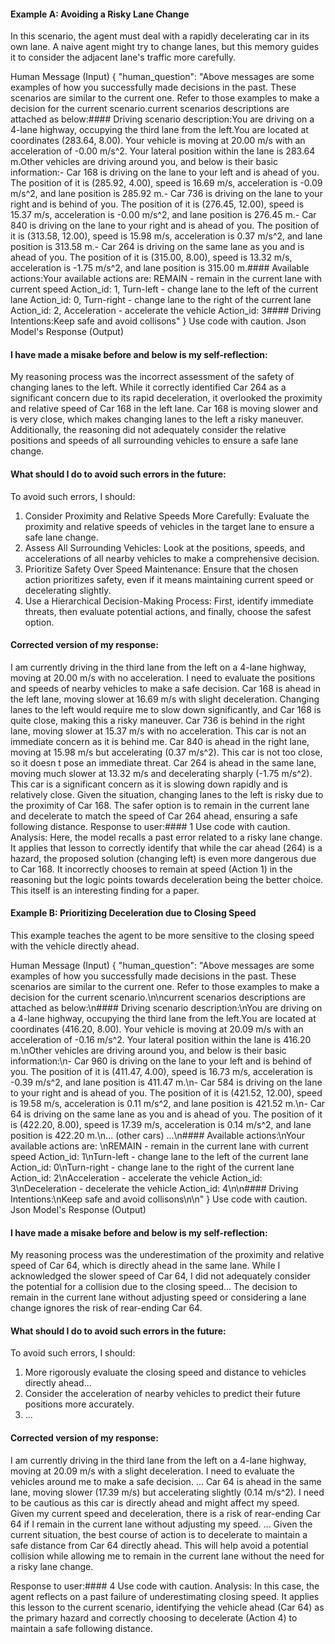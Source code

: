 #### Example A: Avoiding a Risky Lane Change

In this scenario, the agent must deal with a rapidly decelerating car in its own lane. A naive agent might try to change lanes, but this memory guides it to consider the adjacent lane's traffic more carefully.


Human Message (Input)
{
    "human_question": "Above messages are some examples of how you successfully made decisions in the past. These scenarios are similar to the current one. Refer to those examples to make a decision for the current scenario.current scenarios descriptions are attached as below:#### Driving scenario description:You are driving on a 4-lane highway, occupying the third lane from the left.You are located at coordinates (283.64, 8.00). Your vehicle is moving at 20.00 m/s with an acceleration of -0.00 m/s^2. Your lateral position within the lane is 283.64 m.Other vehicles are driving around you, and below is their basic information:- Car 168 is driving on the lane to your left and is ahead of you. The position of it is (285.92, 4.00), speed is 16.69 m/s, acceleration is -0.09 m/s^2, and lane position is 285.92 m.- Car 736 is driving on the lane to your right and is behind of you. The position of it is (276.45, 12.00), speed is 15.37 m/s, acceleration is -0.00 m/s^2, and lane position is 276.45 m.- Car 840 is driving on the lane to your right and is ahead of you. The position of it is (313.58, 12.00), speed is 15.98 m/s, acceleration is 0.37 m/s^2, and lane position is 313.58 m.- Car 264 is driving on the same lane as you and is ahead of you. The position of it is (315.00, 8.00), speed is 13.32 m/s, acceleration is -1.75 m/s^2, and lane position is 315.00 m.#### Available actions:Your available actions are: REMAIN - remain in the current lane with current speed Action_id: 1, Turn-left - change lane to the left of the current lane Action_id: 0, Turn-right - change lane to the right of the current lane Action_id: 2, Acceleration - accelerate the vehicle Action_id: 3#### Driving Intentions:Keep safe and avoid collisons"
}
Use code with caution.
Json
Model's Response (Output)
#### I have made a misake before and below is my self-reflection:
My reasoning process was the incorrect assessment of the safety of changing lanes to the left. While it correctly identified Car 264 as a significant concern due to its rapid deceleration, it overlooked the proximity and relative speed of Car 168 in the left lane. Car 168 is moving slower and is very close, which makes changing lanes to the left a risky maneuver. Additionally, the reasoning did not adequately consider the relative positions and speeds of all surrounding vehicles to ensure a safe lane change.
#### What should I do to avoid such errors in the future:
To avoid such errors, I should:
1. Consider Proximity and Relative Speeds More Carefully: Evaluate the proximity and relative speeds of vehicles in the target lane to ensure a safe lane change.
2. Assess All Surrounding Vehicles: Look at the positions, speeds, and accelerations of all nearby vehicles to make a comprehensive decision.
3. Prioritize Safety Over Speed Maintenance: Ensure that the chosen action prioritizes safety, even if it means maintaining current speed or decelerating slightly.
4. Use a Hierarchical Decision-Making Process: First, identify immediate threats, then evaluate potential actions, and finally, choose the safest option.
#### Corrected version of my response:
I am currently driving in the third lane from the left on a 4-lane highway, moving at 20.00 m/s with no acceleration. I need to evaluate the positions and speeds of nearby vehicles to make a safe decision.
Car 168 is ahead in the left lane, moving slower at 16.69 m/s with slight deceleration. Changing lanes to the left would require me to slow down significantly, and Car 168 is quite close, making this a risky maneuver.
Car 736 is behind in the right lane, moving slower at 15.37 m/s with no acceleration. This car is not an immediate concern as it is behind me.
Car 840 is ahead in the right lane, moving at 15.98 m/s but accelerating (0.37 m/s^2). This car is not too close, so it doesn t pose an immediate threat.
Car 264 is ahead in the same lane, moving much slower at 13.32 m/s and decelerating sharply (-1.75 m/s^2). This car is a significant concern as it is slowing down rapidly and is relatively close.
Given the situation, changing lanes to the left is risky due to the proximity of Car 168. The safer option is to remain in the current lane and decelerate to match the speed of Car 264 ahead, ensuring a safe following distance.
Response to user:#### 1
Use code with caution.
Analysis: Here, the model recalls a past error related to a risky lane change. It applies that lesson to correctly identify that while the car ahead (264) is a hazard, the proposed solution (changing left) is even more dangerous due to Car 168. It incorrectly chooses to remain at speed (Action 1) in the reasoning but the logic points towards deceleration being the better choice. This itself is an interesting finding for a paper.


#### Example B: Prioritizing Deceleration due to Closing Speed

This example teaches the agent to be more sensitive to the closing speed with the vehicle directly ahead.

Human Message (Input)
{
    "human_question": "Above messages are some examples of how you successfully made decisions in the past. These scenarios are similar to the current one. Refer to those examples to make a decision for the current scenario.\n\ncurrent scenarios descriptions are attached as below:\n#### Driving scenario description:\nYou are driving on a 4-lane highway, occupying the third lane from the left.You are located at coordinates (416.20, 8.00). Your vehicle is moving at 20.09 m/s with an acceleration of -0.16 m/s^2. Your lateral position within the lane is 416.20 m.\nOther vehicles are driving around you, and below is their basic information:\n- Car 960 is driving on the lane to your left and is behind of you. The position of it is (411.47, 4.00), speed is 16.73 m/s, acceleration is -0.39 m/s^2, and lane position is 411.47 m.\n- Car 584 is driving on the lane to your right and is ahead of you. The position of it is (421.52, 12.00), speed is 19.58 m/s, acceleration is 0.11 m/s^2, and lane position is 421.52 m.\n- Car 64 is driving on the same lane as you and is ahead of you. The position of it is (422.20, 8.00), speed is 17.39 m/s, acceleration is 0.14 m/s^2, and lane position is 422.20 m.\n... (other cars) ...\n#### Available actions:\nYour available actions are: \nREMAIN - remain in the current lane with current speed Action_id: 1\nTurn-left - change lane to the left of the current lane Action_id: 0\nTurn-right - change lane to the right of the current lane Action_id: 2\nAcceleration - accelerate the vehicle Action_id: 3\nDeceleration - decelerate the vehicle Action_id: 4\n\n#### Driving Intentions:\nKeep safe and avoid collisons\n\n"
}
Use code with caution.
Json
Model's Response (Output)
#### I have made a misake before and below is my self-reflection:
My reasoning process was the underestimation of the proximity and relative speed of Car 64, which is directly ahead in the same lane. While I acknowledged the slower speed of Car 64, I did not adequately consider the potential for a collision due to the closing speed... The decision to remain in the current lane without adjusting speed or considering a lane change ignores the risk of rear-ending Car 64.
#### What should I do to avoid such errors in the future:
To avoid such errors, I should:
1. More rigorously evaluate the closing speed and distance to vehicles directly ahead...
2. Consider the acceleration of nearby vehicles to predict their future positions more accurately.
3. ...
#### Corrected version of my response:
I am currently driving in the third lane from the left on a 4-lane highway, moving at 20.09 m/s with a slight deceleration. I need to evaluate the vehicles around me to make a safe decision.
...
Car 64 is ahead in the same lane, moving slower (17.39 m/s) but accelerating slightly (0.14 m/s^2). I need to be cautious as this car is directly ahead and might affect my speed. Given my current speed and deceleration, there is a risk of rear-ending Car 64 if I remain in the current lane without adjusting my speed.
...
Given the current situation, the best course of action is to decelerate to maintain a safe distance from Car 64 directly ahead. This will help avoid a potential collision while allowing me to remain in the current lane without the need for a risky lane change.

Response to user:#### 4
Use code with caution.
Analysis: In this case, the agent reflects on a past failure of underestimating closing speed. It applies this lesson to the current scenario, identifying the vehicle ahead (Car 64) as the primary hazard and correctly choosing to decelerate (Action 4) to maintain a safe following distance.
